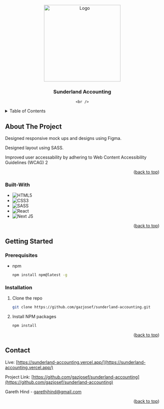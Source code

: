 
<!-- PROJECT LOGO -->
<br />
<div align="center">
  <a href="https://github.com/gazjosef/sunderland-accounting">
    <img src="public/favicon_io/android-chrome-512x512.png" alt="Logo" width="250" height="250">
  </a>

<h3 align="center">Sunderland Accounting</h3>

  <p align="center">


    <br />
  </p>
</div>



<!-- TABLE OF CONTENTS -->
<details>
  <summary>Table of Contents</summary>
  <ol>
    <li>
      <a href="#about-the-project">About The Project</a>
      <ul>
        <li><a href="#built-with">Built With</a></li>
      </ul>
    </li>
    <li>
      <a href="#getting-started">Getting Started</a>
      <ul>
        <li><a href="#installation">Installation</a></li>
      </ul>
    </li>
    <li><a href="#contact">Contact</a></li>
  </ol>
</details>


<!-- ABOUT THE PROJECT -->
## About The Project

Designed responsive mock ups and designs using Figma.

Designed layout using SASS.

Improved user accessability by adhering to Web Content Accessibility Guidelines (WCAG) 2

<p align="right">(<a href="#readme-top">back to top</a>)</p>


### Built-With

* ![HTML5](https://img.shields.io/badge/html5-%23E34F26.svg?style=for-the-badge&logo=html5&logoColor=white)
* ![CSS3](https://img.shields.io/badge/css3-%231572B6.svg?style=for-the-badge&logo=css3&logoColor=white)
* ![SASS](https://img.shields.io/badge/SASS-hotpink.svg?style=for-the-badge&logo=SASS&logoColor=white)
* ![React](https://img.shields.io/badge/react-%2320232a.svg?style=for-the-badge&logo=react&logoColor=%2361DAFB)
* ![Next JS](https://img.shields.io/badge/Next-black?style=for-the-badge&logo=next.js&logoColor=white)



<p align="right">(<a href="#readme-top">back to top</a>)</p>



<!-- GETTING STARTED -->
## Getting Started

### Prerequisites

* npm
  ```sh
  npm install npm@latest -g
  ```

### Installation

1. Clone the repo
   ```sh
   git clone https://github.com/gazjosef/sunderland-accounting.git
   ```
2. Install NPM packages
   ```sh
   npm install
   ```

<p align="right">(<a href="#readme-top">back to top</a>)</p>



<!-- CONTACT -->
## Contact


Live: [https://sunderland-accounting.vercel.app/](https://sunderland-accounting.vercel.app/)

Project Link: [https://github.com/gazjosef/sunderland-accounting](https://github.com/gazjosef/sunderland-accounting)

Gareth Hind - garethjhind@gmail.com

<p align="right">(<a href="#readme-top">back to top</a>)</p>

